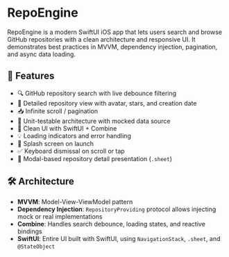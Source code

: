 # RepoEngine

RepoEngine is a modern SwiftUI iOS app that lets users search and browse GitHub repositories with a clean architecture and responsive UI. It demonstrates best practices in MVVM, dependency injection, pagination, and async data loading.

## 🚀 Features

- 🔍 GitHub repository search with live debounce filtering
- 📄 Detailed repository view with avatar, stars, and creation date
- 📥 Infinite scroll / pagination
- 🧪 Unit-testable architecture with mocked data source
- 🧼 Clean UI with SwiftUI + Combine
- 💡 Loading indicators and error handling
- 🧭 Splash screen on launch
- ✅ Keyboard dismissal on scroll or tap
- 👋 Modal-based repository detail presentation (`.sheet`)

## 🛠 Architecture

- **MVVM**: Model-View-ViewModel pattern
- **Dependency Injection**: `RepositoryProviding` protocol allows injecting mock or real implementations
- **Combine**: Handles search debounce, loading states, and reactive bindings
- **SwiftUI**: Entire UI built with SwiftUI, using `NavigationStack`, `.sheet`, and `@StateObject`
